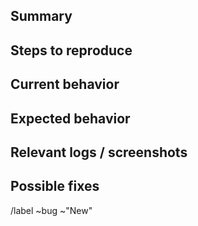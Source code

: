 ## Summary
<!-- A brief description of what happened when you tried to perform an action !-->

## Steps to reproduce
<!-- List the steps required to produce the error. These should be as few as possible !-->

## Current behavior
<!-- what is the current behavior - what actually happens today !-->

## Expected behavior
<!-- What should have happened when you performed the actions !-->

## Relevant logs / screenshots
<!-- Please use the attachment function !-->

## Possible fixes
<!-- If you can, link to the line of code that might be responsible for the problem !-->

/label ~bug ~"New"
